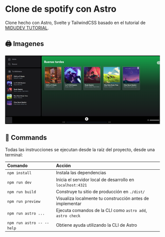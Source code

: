 # Clone de spotify con Astro

Clone hecho con Astro, Svelte y TailwindCSS basado en el tutorial
de [MIDUDEV TUTORIAL](https://www.youtube.com/watch?v=WRc8lz-bp78).

## 🖨️ Imagenes

![img_1.png](public/img.png)

## 🧞 Commands

Todas las instrucciones se ejecutan desde la raíz del proyecto, desde una terminal:

| Comando                   | Acción                                                     |
|:--------------------------|:-----------------------------------------------------------|
| `npm install`             | Instala las dependencias                                   |
| `npm run dev`             | Inicia el servidor local de desarrollo en `localhost:4321` |
| `npm run build`           | Construye tu sitio de producción en `./dist/`              |
| `npm run preview`         | Visualiza localmente tu construcción antes de implementar  |
| `npm run astro ...`       | Ejecuta comandos de la CLI como `astro add`, `astro check` |
| `npm run astro -- --help` | Obtiene ayuda utilizando la CLI de Astro                   |
